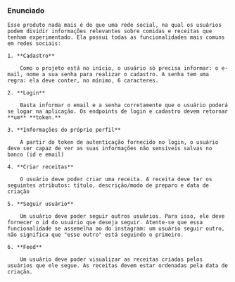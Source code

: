 
### Enunciado
    
    Esse produto nada mais é do que uma rede social, na qual os usuários podem dividir informações relevantes sobre comidas e receitas que tenham experimentado. Ela possui todas as funcionalidades mais comuns em redes sociais:
    
    1. **Cadastro**
        
        Como o projeto está no início, o usuário só precisa informar: o e-mail, nome a sua senha para realizar o cadastro. A senha tem uma regra: ela deve conter, no mínimo, 6 caracteres. 
        
    2. **Login**
        
        Basta informar o email e a senha corretamente que o usuário poderá se logar na aplicação. Os endpoints de login e cadastro devem retornar **um** **token.**
        
    3. **Informações do próprio perfil**
        
        A partir do token de autenticação fornecido no login, o usuário deve ser capaz de ver as suas informações não sensíveis salvas no banco (id e email)
        
    4. **Criar receitas**
        
        O usuário deve poder criar uma receita. A receita deve ter os seguintes atributos: título, descrição/modo de preparo e data de criação
        
    5. **Seguir usuário**
        
        Um usuário deve poder seguir outros usuários. Para isso, ele deve fornecer o id do usuário que deseja seguir. Atente-se que essa funcionalidade se assemelha ao do instagram: um usuário seguir outro, não significa que "esse outro" está seguindo o primeiro.
        
    6. **Feed**
        
        Um usuário deve poder visualizar as receitas criadas pelos usuários que ele segue. As receitas devem estar ordenadas pela data de criação.